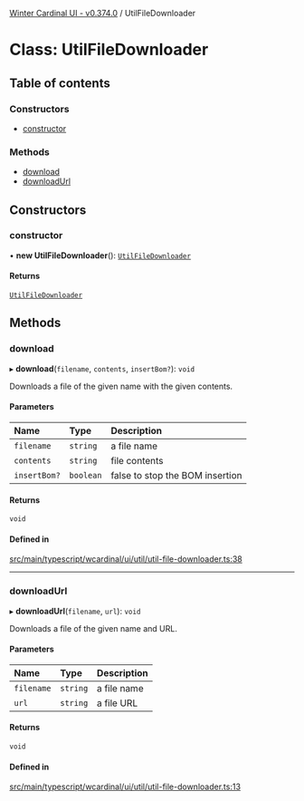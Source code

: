 [Winter Cardinal UI - v0.374.0](../index.md) / UtilFileDownloader

# Class: UtilFileDownloader

## Table of contents

### Constructors

- [constructor](UtilFileDownloader.md#constructor)

### Methods

- [download](UtilFileDownloader.md#download)
- [downloadUrl](UtilFileDownloader.md#downloadurl)

## Constructors

### constructor

• **new UtilFileDownloader**(): [`UtilFileDownloader`](UtilFileDownloader.md)

#### Returns

[`UtilFileDownloader`](UtilFileDownloader.md)

## Methods

### download

▸ **download**(`filename`, `contents`, `insertBom?`): `void`

Downloads a file of the given name with the given contents.

#### Parameters

| Name | Type | Description |
| :------ | :------ | :------ |
| `filename` | `string` | a file name |
| `contents` | `string` | file contents |
| `insertBom?` | `boolean` | false to stop the BOM insertion |

#### Returns

`void`

#### Defined in

[src/main/typescript/wcardinal/ui/util/util-file-downloader.ts:38](https://github.com/winter-cardinal/winter-cardinal-ui/blob/v0.310.1/src/main/typescript/wcardinal/ui/util/util-file-downloader.ts#L38)

___

### downloadUrl

▸ **downloadUrl**(`filename`, `url`): `void`

Downloads a file of the given name and URL.

#### Parameters

| Name | Type | Description |
| :------ | :------ | :------ |
| `filename` | `string` | a file name |
| `url` | `string` | a file URL |

#### Returns

`void`

#### Defined in

[src/main/typescript/wcardinal/ui/util/util-file-downloader.ts:13](https://github.com/winter-cardinal/winter-cardinal-ui/blob/v0.310.1/src/main/typescript/wcardinal/ui/util/util-file-downloader.ts#L13)
